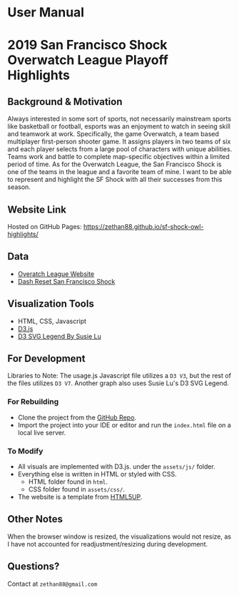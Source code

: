 # User Manual

# 2019 San Francisco Shock Overwatch League Playoff Highlights

## Background & Motivation
Always interested in some sort of sports, not necessarily mainstream sports like
basketball or football, esports was an enjoyment to watch in seeing skill and teamwork
at work. Specifically, the game Overwatch, a team based multiplayer first-person
shooter game. It assigns players in two teams of six and each player selects from a
large pool of characters with unique abilities. Teams work and battle to complete
map-specific objectives within a limited period of time. As for the Overwatch League,
the San Francisco Shock is one of the teams in the league and a favorite team of
mine. I want to be able to represent and highlight the SF Shock with all their successes
from this season.

## Website Link
Hosted on GitHub Pages: https://zethan88.github.io/sf-shock-owl-highlights/

## Data
- [Overatch League Website](https://overwatchleague.com/en-us/statslab)
- [Dash Reset San Francisco Shock](https://dashreset.com/team/San-Francisco-Shock/matches)

## Visualization Tools
- HTML, CSS, Javascript
- [D3.js](https://d3js.org/)
- [D3 SVG Legend By Susie Lu](https://d3-legend.susielu.com/#symbol)

## For Development
Libraries to Note: The usage.js Javascript file utilizes a `D3 V3`,
but the rest of the files utilizes `D3 V7`. Another graph also uses
Susie Lu's D3 SVG Legend.

### For Rebuilding
- Clone the project from the [GitHub Repo](https://github.com/zethan88/sf-shock-owl-highlights).
- Import the project into your IDE or editor and run the `index.html` file on a local live server.

### To Modify
- All visuals are implemented with D3.js. under the `assets/js/` folder.
- Everything else is written in HTML or styled with CSS.
  - HTML folder found in `html`.
  - CSS folder found in `assets/css/`.
- The website is a template from [HTML5UP](https://html5up.net/).

## Other Notes
When the browser window is resized, the visualizations would not resize, as
I have not accounted for readjustment/resizing during development.

## Questions?
Contact at `zethan88@gmail.com`